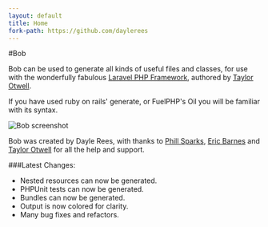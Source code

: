 ```yaml
---
layout: default
title: Home
fork-path: https://github.com/daylerees
---
```


#Bob

Bob can be used to generate all kinds of useful files and classes, for use with the wonderfully fabulous [Laravel PHP Framework](http://www.laravel.com), authored by [Taylor Otwell](https://github.com/taylorotwell).

If you have used ruby on rails' generate, or FuelPHP's Oil you will be familiar with its syntax.

![Bob screenshot](/laravel-bob/img/bobscreen.png)

Bob was created by Dayle Rees, with thanks to [Phill Sparks](http://phills.me.uk), [Eric Barnes](http://ericlbarnes.com) and [Taylor Otwell](https://github.com/taylorotwell) for all the help and support.

###Latest Changes:

* Nested resources can now be generated.
* PHPUnit tests can now be generated.
* Bundles can now be generated.
* Output is now colored for clarity.
* Many bug fixes and refactors.
